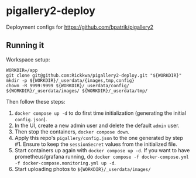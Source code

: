 # pigallery2-deploy
Deployment configs for https://github.com/bpatrik/pigallery2


## Running it

Workspace setup:

```shell
WORKDIR=/app
git clone git@github.com:Rickkwa/pigallery2-deploy.git "${WORKDIR}"
mkdir -p ${WORKDIR}/_userdata/{images,tmp,config}
chown -R 9999:9999 ${WORKDIR}/_userdata/config/ ${WORKDIR}/_userdata/images/ ${WORKDIR}/_userdata/tmp/
```

Then follow these steps:

1. `docker compose up -d` to do first time initialization (generating the initial `config.json`).
1. In the UI, create a new admin user and delete the default `admin` user.
1. Then stop the containers, `docker compose down`.
1. Apply this repo's `pigallery/config.json` to the one generated by step #1. Ensure to keep the `sessionSecret` values from the initialized file.
1. Start containers up again with `docker compose up -d`. If you want to have prometheus/grafana running, do `docker compose -f docker-compose.yml -f docker-compose.monitoring.yml up -d`.
1. Start uploading photos to `${WORKDIR}/_userdata/images/`
